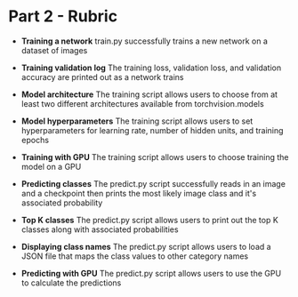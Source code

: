 # Part 2 - Rubric

* **Training a network** train.py successfully trains a new network on a dataset of images

* **Training validation log** The training loss, validation loss, and validation accuracy are printed out as a network trains

* **Model architecture** The training script allows users to choose from at least two different architectures available from torchvision.models

* **Model hyperparameters** The training script allows users to set hyperparameters for learning rate, number of hidden units, and training epochs

* **Training with GPU** The training script allows users to choose training the model on a GPU

* **Predicting classes** The predict.py script successfully reads in an image and a checkpoint then prints the most likely image class and it's associated probability

* **Top K classes** The predict.py script allows users to print out the top K classes along with associated probabilities

* **Displaying class names** The predict.py script allows users to load a JSON file that maps the class values to other category names

* **Predicting with GPU** The predict.py script allows users to use the GPU to calculate the predictions
